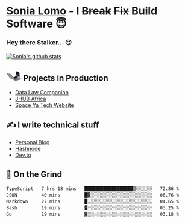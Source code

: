 # [Sonia Lomo](https://sonylomo.github.io/) - I ~~Break~~ ~~Fix~~ Build Software 😇
### Hey there Stalker... 😏 

<a href="https://github.com/sonylomo/github-readme-stats">
  <img align="center" src="https://media.giphy.com/media/lU05nFSW6Y2A/giphy.gif" alt="Sonia's github stats" />
</a>

## <img src="assets/devcat.gif" width="40"> Projects in Production
- [Data Law Companion](https://datalawcompanion.org/)
- [JHUB Africa](https://jhubafrica.com/)
- [Space Ya Tech Website](https://www.spaceyatech.com/)

## ✍️ I write technical stuff
- [Personal Blog](https://sonylomo-github-io.vercel.app/blog)
- [Hashnode](https://sonylomo.hashnode.dev/)
- [Dev.to](https://dev.to/sonylomo)

## 🤡 On the Grind
<!--START_SECTION:waka-->

```txt
TypeScript   7 hrs 18 mins   ██████████████████▒░░░░░░   72.86 %
JSON         40 mins         █▓░░░░░░░░░░░░░░░░░░░░░░░   06.76 %
Markdown     27 mins         █░░░░░░░░░░░░░░░░░░░░░░░░   04.65 %
Bash         19 mins         ▓░░░░░░░░░░░░░░░░░░░░░░░░   03.25 %
Go           19 mins         ▓░░░░░░░░░░░░░░░░░░░░░░░░   03.18 %
```

<!--END_SECTION:waka-->
